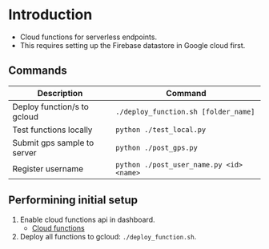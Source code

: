# Introduction
- Cloud functions for serverless endpoints. 
- This requires setting up the Firebase datastore in Google cloud first.

## Commands
| Description | Command |
| --- | --- |
| Deploy function/s to gcloud | ```./deploy_function.sh [folder_name]``` |
| Test functions locally | ```python ./test_local.py``` |
| Submit gps sample to server | ```python ./post_gps.py``` |
| Register username | ```python ./post_user_name.py <id> <name>``` |

## Performining initial setup
1. Enable cloud functions api in dashboard.
    - [Cloud functions](https://console.cloud.google.com/functions/list)
2. Deploy all functions to gcloud: ```./deploy_function.sh```.
